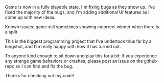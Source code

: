 Game is now in a fully playable state, I'm fixing bugs as they show up.
I've fixed the majority of the bugs, and I'm adding additional UI features as I come up with new ideas.

Known issues: game still sometimes showing incorrect winner when there is a split

This is the biggest programming project that I've undertook thus far by a longshot, and I'm really happy with how it has turned out.

To anyone kind enough to sit down and play this for a bit:
If you experience any strange game behaviors or crashes, please post an issue on the github repo so I can find and fix the bug.

Thanks for checking out my code!

